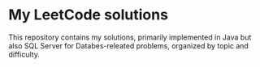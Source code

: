 # My LeetCode solutions

This repository contains my solutions, primarily implemented in Java but also SQL Server for Databes-releated problems, organized by topic and difficulty. 
